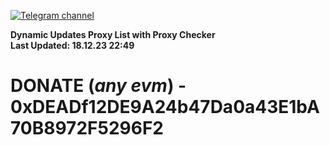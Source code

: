[![Telegram channel](https://img.shields.io/endpoint?url=https://runkit.io/damiankrawczyk/telegram-badge/branches/master?url=https://t.me/n4z4v0d)](https://t.me/n4z4v0d) 

**Dynamic Updates Proxy List with Proxy Checker**  
**Last Updated: 18.12.23 22:49**

# DONATE (_any evm_) - 0xDEADf12DE9A24b47Da0a43E1bA70B8972F5296F2

